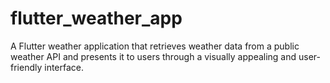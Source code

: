 # flutter_weather_app
 A Flutter weather application that retrieves weather data from a public weather API and presents it to users through a visually appealing and user-friendly interface.

